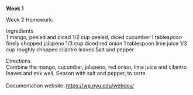 <strong>Week 1</strong>

Week 2 Homework: <br>

Ingredients <br>
1 mango, peeled and diced
1/2 cup peeled, diced cucumber
1 tablespoon finely chopped jalapeno
1/3 cup diced red onion
1 tablespoon lime juice
1/3 cup roughly chopped cilantro leaves
Salt and pepper

Directions <br>
Combine the mango, cucumber, jalapeno, red onion, lime juice and cilantro leaves and mix well. 
Season with salt and pepper, to taste. 
<br>
<br>
Documentation website: https://wp.nyu.edu/webdev/